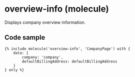 # overview-info (molecule)

Displays company overview information.

## Code sample

```
{% include molecule('overview-info', 'CompanyPage') with {
    data: {
        company: 'company',
        defaultBillingAddress: defaultBillingAddress
    }
} only %}
```
